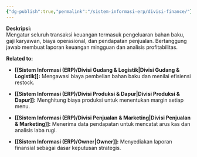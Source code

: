 ```yaml
---
{"dg-publish":true,"permalink":"/sistem-informasi-erp/divisi-finance/"}
---
```



**Deskripsi:**  
Mengatur seluruh transaksi keuangan termasuk pengeluaran bahan baku, gaji karyawan, biaya operasional, dan pendapatan penjualan. Bertanggung jawab membuat laporan keuangan mingguan dan analisis profitabilitas.

**Related to:**

- **[[Sistem Informasi (ERP)/Divisi Gudang & Logistik\|Divisi Gudang & Logistik]]:** Mengawasi biaya pembelian bahan baku dan menilai efisiensi restock.
    
- **[[Sistem Informasi (ERP)/Divisi Produksi & Dapur\|Divisi Produksi & Dapur]]:** Menghitung biaya produksi untuk menentukan margin setiap menu.
    
- **[[Sistem Informasi (ERP)/Divisi Penjualan & Marketing\|Divisi Penjualan & Marketing]]:** Menerima data pendapatan untuk mencatat arus kas dan analisis laba rugi.
    
- **[[Sistem Informasi (ERP)/Owner\|Owner]]:** Menyediakan laporan finansial sebagai dasar keputusan strategis.